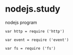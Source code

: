 # nodejs.study
nodejs program
```
var http = require ('http')
```
```
var event = require ('event')
```
```
var fs = require ('fs')
```